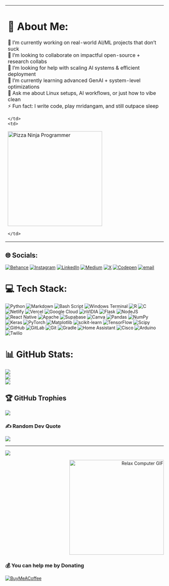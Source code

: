 
<table>
  <tr>
    <td>

# 💫 About Me:  
🔭 I’m currently working on real-world AI/ML projects that don’t suck  <br>
👯 I’m looking to collaborate on impactful open-source + research collabs  <br>
🤝 I’m looking for help with scaling AI systems & efficient deployment  <br>
🌱 I’m currently learning advanced GenAI + system-level optimizations  <br>
💬 Ask me about Linux setups, AI workflows, or just how to vibe clean  <br>
⚡ Fun fact: I write code, play mridangam, and still outpace sleep<br>

    </td>
    <td>

<p>
  <img src="https://media.giphy.com/media/78XCFBGOlS6keY1Bil/giphy.gif" width="300" alt="Pizza Ninja Programmer"/>
</p>

    </td>
  </tr>
</table>


## 🌐 Socials:
[![Behance](https://img.shields.io/badge/Behance-1769ff?logo=behance&logoColor=white)](https://behance.net/adithyasrivats) [![Instagram](https://img.shields.io/badge/Instagram-%23E4405F.svg?logo=Instagram&logoColor=white)](https://instagram.com/1d.a.7e8) [![LinkedIn](https://img.shields.io/badge/LinkedIn-%230077B5.svg?logo=linkedin&logoColor=white)](https://linkedin.com/in/adithya-srivatsa-85764b344) [![Medium](https://img.shields.io/badge/Medium-12100E?logo=medium&logoColor=white)](https://medium.com/@adithyasrivatsa) [![X](https://img.shields.io/badge/X-black.svg?logo=X&logoColor=white)](https://x.com/adithyaaelius) [![Codepen](https://img.shields.io/badge/Codepen-000000?logo=codepen&logoColor=white)](https://codepen.io/AdithyaSrivatsa) [![email](https://img.shields.io/badge/Email-D14836?logo=gmail&logoColor=white)](mailto:archlinuxadithya@gmail.com) 

# 💻 Tech Stack:
![Python](https://img.shields.io/badge/python-3670A0?style=flat-square&logo=python&logoColor=ffdd54) ![Markdown](https://img.shields.io/badge/markdown-%23000000.svg?style=flat-square&logo=markdown&logoColor=white) ![Bash Script](https://img.shields.io/badge/bash_script-%23121011.svg?style=flat-square&logo=gnu-bash&logoColor=white) ![Windows Terminal](https://img.shields.io/badge/Windows%20Terminal-%234D4D4D.svg?style=flat-square&logo=windows-terminal&logoColor=white) ![R](https://img.shields.io/badge/r-%23276DC3.svg?style=flat-square&logo=r&logoColor=white) ![C](https://img.shields.io/badge/c-%2300599C.svg?style=flat-square&logo=c&logoColor=white) ![Netlify](https://img.shields.io/badge/netlify-%23000000.svg?style=flat-square&logo=netlify&logoColor=#00C7B7) ![Vercel](https://img.shields.io/badge/vercel-%23000000.svg?style=flat-square&logo=vercel&logoColor=white) ![Google Cloud](https://img.shields.io/badge/GoogleCloud-%234285F4.svg?style=flat-square&logo=google-cloud&logoColor=white) ![nVIDIA](https://img.shields.io/badge/cuda-000000.svg?style=flat-square&logo=nVIDIA&logoColor=green) ![Flask](https://img.shields.io/badge/flask-%23000.svg?style=flat-square&logo=flask&logoColor=white) ![NodeJS](https://img.shields.io/badge/node.js-6DA55F?style=flat-square&logo=node.js&logoColor=white) ![React Native](https://img.shields.io/badge/react_native-%2320232a.svg?style=flat-square&logo=react&logoColor=%2361DAFB) ![Apache](https://img.shields.io/badge/apache-%23D42029.svg?style=flat-square&logo=apache&logoColor=white) ![Supabase](https://img.shields.io/badge/Supabase-3ECF8E?style=flat-square&logo=supabase&logoColor=white) ![Canva](https://img.shields.io/badge/Canva-%2300C4CC.svg?style=flat-square&logo=Canva&logoColor=white) ![Pandas](https://img.shields.io/badge/pandas-%23150458.svg?style=flat-square&logo=pandas&logoColor=white) ![NumPy](https://img.shields.io/badge/numpy-%23013243.svg?style=flat-square&logo=numpy&logoColor=white) ![Keras](https://img.shields.io/badge/Keras-%23D00000.svg?style=flat-square&logo=Keras&logoColor=white) ![PyTorch](https://img.shields.io/badge/PyTorch-%23EE4C2C.svg?style=flat-square&logo=PyTorch&logoColor=white) ![Matplotlib](https://img.shields.io/badge/Matplotlib-%23ffffff.svg?style=flat-square&logo=Matplotlib&logoColor=black) ![scikit-learn](https://img.shields.io/badge/scikit--learn-%23F7931E.svg?style=flat-square&logo=scikit-learn&logoColor=white) ![TensorFlow](https://img.shields.io/badge/TensorFlow-%23FF6F00.svg?style=flat-square&logo=TensorFlow&logoColor=white) ![Scipy](https://img.shields.io/badge/SciPy-%230C55A5.svg?style=flat-square&logo=scipy&logoColor=%white) ![GitHub](https://img.shields.io/badge/github-%23121011.svg?style=flat-square&logo=github&logoColor=white) ![GitLab](https://img.shields.io/badge/gitlab-%23181717.svg?style=flat-square&logo=gitlab&logoColor=white) ![Git](https://img.shields.io/badge/git-%23F05033.svg?style=flat-square&logo=git&logoColor=white) ![Gradle](https://img.shields.io/badge/Gradle-02303A.svg?style=flat-square&logo=Gradle&logoColor=white) ![Home Assistant](https://img.shields.io/badge/home%20assistant-%2341BDF5.svg?style=flat-square&logo=home-assistant&logoColor=white) ![Cisco](https://img.shields.io/badge/cisco-%23049fd9.svg?style=flat-square&logo=cisco&logoColor=black) ![Arduino](https://img.shields.io/badge/-Arduino-00979D?style=flat-square&logo=Arduino&logoColor=white) ![Twilio](https://img.shields.io/badge/Twilio-F22F46?style=flat-square&logo=Twilio&logoColor=white)
# 📊 GitHub Stats:
![](https://github-readme-stats.vercel.app/api?username=herohero149&theme=dark&hide_border=false&include_all_commits=false&count_private=false)<br/>
![](https://nirzak-streak-stats.vercel.app/?user=herohero149&theme=dark&hide_border=false)<br/>
![](https://github-readme-stats.vercel.app/api/top-langs/?username=herohero149&theme=dark&hide_border=false&include_all_commits=false&count_private=false&layout=compact)

## 🏆 GitHub Trophies
![](https://github-profile-trophy.vercel.app/?username=herohero149&theme=radical&no-frame=true&no-bg=true&margin-w=4)

### ✍️ Random Dev Quote
![](https://quotes-github-readme.vercel.app/api?type=horizontal&theme=radical)

---
[![](https://visitcount.itsvg.in/api?id=herohero149&icon=0&color=0)](https://visitcount.itsvg.in)

<p align="right">
  <img src="https://media.giphy.com/media/AqVx0YGEyRajOI3Pkm/giphy.gif" width="300" alt="Relax Computer GIF"/>
</p>

### 💰 You can help me by Donating
  [![BuyMeACoffee](https://img.shields.io/badge/Buy%20Me%20a%20Coffee-ffdd00?style=for-the-badge&logo=buy-me-a-coffee&logoColor=black)](https://buymeacoffee.com/adithyasrivatsa) 

